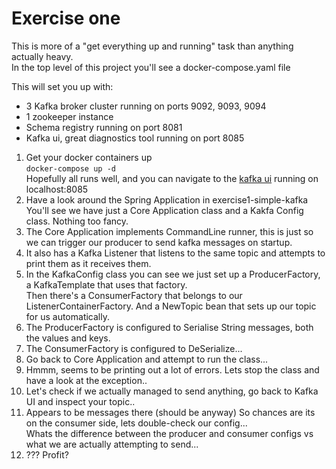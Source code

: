 # Exercise one
This is more of a "get everything up and running" task than anything actually heavy.
<br>In the top level of this project you'll see a docker-compose.yaml file

This will set you up with:
- 3 Kafka broker cluster running on ports 9092, 9093, 9094
- 1 zookeeper instance
- Schema registry running on port 8081
- Kafka ui, great diagnostics tool running on port 8085



1. Get your docker containers up <br> ```docker-compose up -d``` <br> Hopefully all runs well, and you can navigate to the [kafka ui](http://localhost:8085) running on localhost:8085
2. Have a look around the Spring Application in exercise1-simple-kafka <br> You'll see we have just a Core Application class and a Kakfa Config class. Nothing too fancy.
3. The Core Application implements CommandLine runner, this is just so we can trigger our producer to send kafka messages on startup.
4. It also has a Kafka Listener that listens to the same topic and attempts to print them as it receives them.
5. In the KafkaConfig class you can see we just set up a ProducerFactory, a KafkaTemplate that uses that factory. <BR> Then there's a ConsumerFactory that belongs to our ListenerContainerFactory. And a NewTopic bean that sets up our topic for us automatically.
6. The ProducerFactory is configured to Serialise String messages, both the values and keys.
7. The ConsumerFactory is configured to DeSerialize...
8. Go back to Core Application and attempt to run the class...
9. Hmmm, seems to be printing out a lot of errors. Lets stop the class and have a look at the exception..
10. Let's check if we actually managed to send anything, go back to Kafka UI and inspect your topic..
11. Appears to be messages there (should be anyway) So chances are its on the consumer side, lets double-check our config...  
    Whats the difference between the producer and consumer configs vs what we are actually attempting to send...
12. ??? Profit?